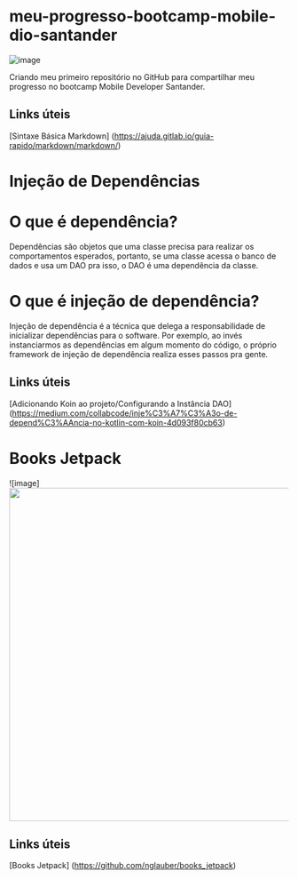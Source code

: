 # meu-progresso-bootcamp-mobile-dio-santander

![image](https://user-images.githubusercontent.com/80496718/172739893-4d36fcab-c42f-4687-800e-1c097724f0d6.png)

Criando meu primeiro repositório no GitHub para compartilhar meu progresso no bootcamp Mobile Developer Santander. 
## Links úteis
[Sintaxe Básica Markdown] (https://ajuda.gitlab.io/guia-rapido/markdown/markdown/)

# Injeção de Dependências
# O que é dependência?
Dependências são objetos que uma classe precisa para realizar os comportamentos esperados, portanto, se uma classe acessa o banco de dados e usa um DAO pra isso, o DAO é uma dependência da classe.

# O que é injeção de dependência?
Injeção de dependência é a técnica que delega a responsabilidade de inicializar dependências para o software. Por exemplo, ao invés instanciarmos as dependências em algum momento do código, o próprio framework de injeção de dependência realiza esses passos pra gente.
## Links úteis
[Adicionando Koin ao projeto/Configurando a Instância DAO] (https://medium.com/collabcode/inje%C3%A7%C3%A3o-de-depend%C3%AAncia-no-kotlin-com-koin-4d093f80cb63)

# Books Jetpack
![image]<img src="./docs/imgs/app_layers.png" width="600"/>

## Links úteis
[Books Jetpack] (https://github.com/nglauber/books_jetpack)


